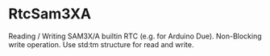 # RtcSam3XA
Reading / Writing SAM3X/A builtin RTC (e.g. for Arduino Due). Non-Blocking write operation.
Use std:tm structure for read and write.
